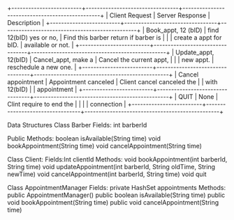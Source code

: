 +-------------------------+---------------------------------+------------------------------------------------+
| Client Request          | Server Response                 | Description                                    |
+-------------------------+---------------------------------+------------------------------------------------+
| Book_appt, 12 (bID)     | find 12(bID) yes or no,         | Find this barber return if barber is           |
|                         | create a appt for bID.          | available or not.                              |
+-------------------------+---------------------------------+------------------------------------------------+
| Update_appt, 12(bID)    | Cancel_appt, make a             | Cancel the current appt,                       |
|                         | new appt.                       | reschedule a new one.                          |
+-------------------------+---------------------------------+------------------------------------------------+
| Cancel appointment      | Appointment canceled            | Client cancel canceled the                     |
| with 12(bID)            |                                 | appointment                                    |
+-------------------------+---------------------------------+------------------------------------------------+
| QUIT                    | None                            | Clint require to end the                       |
|                         |                                 | connection                                     |
+-------------------------+---------------------------------+------------------------------------------------+

Data Structures
Class Barber
Fields: int barberId

Public Methods:
boolean isAvailable(String time)
void bookAppointment(String time)
void cancelAppointment(String time)

Class Client:
Fields:Int clientId
Methods:
void bookAppointment(int barberId, String time) 
void updateAppointment(int barberId, String oldTime, String newTime) 
void cancelAppointment(int barberId, String time) 
void quit

Class AppointmentManager 
Fields: private HashSet<String> appointments
Methods:
public AppointmentManager()
public boolean isAvailable(String time)
public void bookAppointment(String time) 
public void cancelAppointment(String time) 
   
